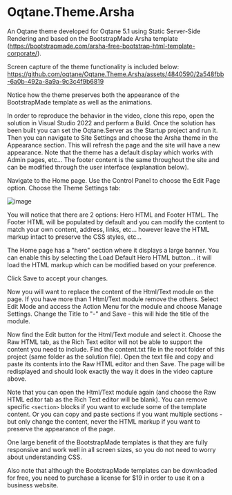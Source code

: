 # Oqtane.Theme.Arsha

An Oqtane theme developed for Oqtane 5.1 using Static Server-Side Rendering and based on the BootstrapMade Arsha template (https://bootstrapmade.com/arsha-free-bootstrap-html-template-corporate/).

Screen capture of the theme functionality is included below:
https://github.com/oqtane/Oqtane.Theme.Arsha/assets/4840590/2a548fbb-6a0b-492a-8a9a-9c3c4f9b6819

Notice how the theme preserves both the appearance of the BootstrapMade template as well as the animations.

In order to reproduce the behavior in the video, clone this repo, open the solution in Visual Studio 2022 and perform a Build. Once the solution has been built you can set the Oqtane.Server as the Startup project and run it. Then you can navigate to Site Settings and choose the Arsha theme in the Appearance section. This will refresh the page and the site will have a new appearance. Note that the theme has a default display which works with Admin pages, etc... The footer content is the same throughout the site and can be modified through the user interface (explanation below).

Navigate to the Home page. Use the Control Panel to choose the Edit Page option. Choose the Theme Settings tab:

![image](https://github.com/oqtane/Oqtane.Theme.Arsha/assets/4840590/81684415-93df-4b2d-af66-b9cc5aa90e76)

You will notice that there are 2 options: Hero HTML and Footer HTML. The Footer HTML will be populated by default and you can modify the content to match your own content, address, links, etc... however leave the HTML markup intact to preserve the CSS styles, etc... 

The Home page has a "hero" section where it displays a large banner. You can enable this by selecting the Load Default Hero HTML button... it will load the HTML markup which can be modified based on your preference. 

Click Save to accept your changes. 

Now you will want to replace the content of the Html/Text module on the page. If you have more than 1 Html/Text module remove the others. Select Edit Mode and access the Action Menu for the module and choose Manage Settings. Change the Title to "-" and Save - this will hide the title of the module. 

Now find the Edit button for the Html/Text module and select it. Choose the Raw HTML tab, as the Rich Text editor will not be able to support the content you need to include. Find the content.txt file in the root folder of this project (same folder as the solution file). Open the text file and copy and paste its contents into the Raw HTML editor and then Save. The page will be redisplayed and should look exactly the way it does in the video capture above.

Note that you can open the Html/Text module again (and choose the Raw HTML editor tab as the Rich Text editor will be blank). You can remove specific ```<section>``` blocks if you want to exclude some of the template content. Or you can copy and paste sections if you want multiple sections - but only change the content, never the HTML markup if you want to preserve the appearance of the page.

One large benefit of the BootstrapMade templates is that they are fully responsive and work well in all screen sizes, so you do not need to worry about understanding CSS.

Also note that although the BootstrapMade templates can be downloaded for free, you need to purchase a license for $19 in order to use it on a business website.





